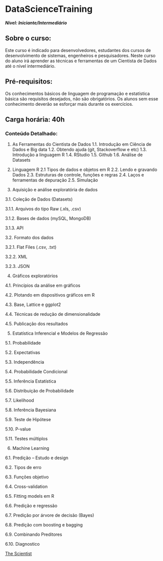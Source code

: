 # DataScienceTraining

***Nível: Iniciante/Intermediário***

## Sobre o curso:

Este curso é indicado para desenvolvedores, estudantes dos cursos de desenvolvimento de sistemas, engenheiros e pesquisadores. Neste curso do aluno irá aprender as técnicas e ferramentas de um Cientista de Dados até o nível intermediário.

## Pré-requisitos: 

Os conhecimentos básicos de linguagem de programação e estatística básica são requisitos desejados, não são obrigatórios. Os alunos sem esse conhecimento deverão se esforçar mais durante os exercícios.

## Carga horária: 40h

### Conteúdo Detalhado:

1.  As Ferramentas do Cientista de Dados
1.1.	Introdução em Ciência de Dados e Big data
1.2.	Obtendo ajuda (git, Stackoverflow e etc)
1.3.	Introdução a linguagem R
1.4.	RStudio
1.5.	Github
1.6.	Análise de Datasets

2.  Linguagem R
2.1 Tipos de dados e objetos em R
2.2.	Lendo e gravando Dados
2.3.	Estruturas de controle, funções e regras
2.4.	Laços e ferramentas de depuração
2.5.	Simulação

3.	Aquisição e análise exploratória de dados

3.1.	Coleção de Dados (Datasets)

3.1.1.	Arquivos do tipo Raw (.xls, .csv)

3.1.2.	Bases de dados (mySQL, MongoDB)

3.1.3.	API

3.2.	Formato dos dados

3.2.1.	Flat Files (.csv, .txt)

3.2.2.	XML

3.2.3.	JSON

4.	Gráficos exploratórios

4.1.	Princípios da análise em gráficos

4.2.	Plotando em dispositivos gráficos em R

4.3.	Base, Lattice e ggplot2

4.4.	Técnicas de redução de dimensionalidade

4.5.	Publicação dos resultados

5.	Estatística Inferencial e Modelos de Regressão

5.1.	Probabilidade

5.2.	Expectativas

5.3.	Independência

5.4.	Probabilidade Condicional

5.5.	Inferência Estatística

5.6.	Distribuição de Probabilidade

5.7.	Likelihood

5.8.	Inferência Bayesiana

5.9.	Teste de Hipótese

5.10.	P-value

5.11.	Testes múltiplos

6.	Machine Learning

6.1.	Predição – Estudo e design

6.2.	Tipos de erro

6.3.	Funções objetivo

6.4.	Cross-validation

6.5.	Fitting models em R

6.6.	Predição e regressão

6.7.	Predição por árvore de decisão (Bayes)

6.8.	Predição com boosting e bagging

6.9.	Combinando Preditores

6.10.	Diagnostico

[The Scientist](http://www.thescientist.com.br)
